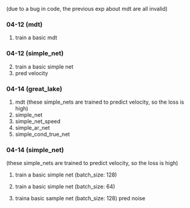 
(due to a bug in code, the previous exp about mdt are all invalid)

### 04-12 (mdt)

1. train a basic mdt

### 04-12 (simple_net)

2. train a basic simple net
3. pred velocity


### 04-14 (great_lake)

1. mdt
(these simple_nets are trained to predict velocity, so the loss is high)
2. simple_net
3. simple_net_speed
4. simple_ar_net
5. simple_cond_true_net

### 04-14 (simple_net)

(these simple_nets are trained to predict velocity, so the loss is high)
1. train a basic simple net (batch_size: 128)
2. train a basic simple net (batch_size: 64)

3. traina basic sample net (batch_size: 128) pred noise